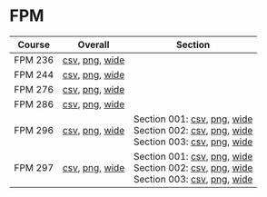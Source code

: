 # FPM

| Course | Overall | Section |
| ------ | ------- | ------- |
| FPM 236 | [csv](https://github.com/UCSD-Historical-Enrollment-Data/2025Spring/blob/main/overall/FPM%20236.csv), [png](https://raw.githubusercontent.com/UCSD-Historical-Enrollment-Data/2025Spring/main/plot_overall/FPM%20236.png), [wide](https://raw.githubusercontent.com/UCSD-Historical-Enrollment-Data/2025Spring/main/plot_overall_wide/FPM%20236.png) |  |
| FPM 244 | [csv](https://github.com/UCSD-Historical-Enrollment-Data/2025Spring/blob/main/overall/FPM%20244.csv), [png](https://raw.githubusercontent.com/UCSD-Historical-Enrollment-Data/2025Spring/main/plot_overall/FPM%20244.png), [wide](https://raw.githubusercontent.com/UCSD-Historical-Enrollment-Data/2025Spring/main/plot_overall_wide/FPM%20244.png) |  |
| FPM 276 | [csv](https://github.com/UCSD-Historical-Enrollment-Data/2025Spring/blob/main/overall/FPM%20276.csv), [png](https://raw.githubusercontent.com/UCSD-Historical-Enrollment-Data/2025Spring/main/plot_overall/FPM%20276.png), [wide](https://raw.githubusercontent.com/UCSD-Historical-Enrollment-Data/2025Spring/main/plot_overall_wide/FPM%20276.png) |  |
| FPM 286 | [csv](https://github.com/UCSD-Historical-Enrollment-Data/2025Spring/blob/main/overall/FPM%20286.csv), [png](https://raw.githubusercontent.com/UCSD-Historical-Enrollment-Data/2025Spring/main/plot_overall/FPM%20286.png), [wide](https://raw.githubusercontent.com/UCSD-Historical-Enrollment-Data/2025Spring/main/plot_overall_wide/FPM%20286.png) |  |
| FPM 296 | [csv](https://github.com/UCSD-Historical-Enrollment-Data/2025Spring/blob/main/overall/FPM%20296.csv), [png](https://raw.githubusercontent.com/UCSD-Historical-Enrollment-Data/2025Spring/main/plot_overall/FPM%20296.png), [wide](https://raw.githubusercontent.com/UCSD-Historical-Enrollment-Data/2025Spring/main/plot_overall_wide/FPM%20296.png) | Section 001: [csv](https://github.com/UCSD-Historical-Enrollment-Data/2025Spring/blob/main/section/FPM%20296_001.csv), [png](https://raw.githubusercontent.com/UCSD-Historical-Enrollment-Data/2025Spring/main/plot_section/FPM%20296_001.png), [wide](https://raw.githubusercontent.com/UCSD-Historical-Enrollment-Data/2025Spring/main/plot_section_wide/FPM%20296_001.png)<br>Section 002: [csv](https://github.com/UCSD-Historical-Enrollment-Data/2025Spring/blob/main/section/FPM%20296_002.csv), [png](https://raw.githubusercontent.com/UCSD-Historical-Enrollment-Data/2025Spring/main/plot_section/FPM%20296_002.png), [wide](https://raw.githubusercontent.com/UCSD-Historical-Enrollment-Data/2025Spring/main/plot_section_wide/FPM%20296_002.png)<br>Section 003: [csv](https://github.com/UCSD-Historical-Enrollment-Data/2025Spring/blob/main/section/FPM%20296_003.csv), [png](https://raw.githubusercontent.com/UCSD-Historical-Enrollment-Data/2025Spring/main/plot_section/FPM%20296_003.png), [wide](https://raw.githubusercontent.com/UCSD-Historical-Enrollment-Data/2025Spring/main/plot_section_wide/FPM%20296_003.png) |
| FPM 297 | [csv](https://github.com/UCSD-Historical-Enrollment-Data/2025Spring/blob/main/overall/FPM%20297.csv), [png](https://raw.githubusercontent.com/UCSD-Historical-Enrollment-Data/2025Spring/main/plot_overall/FPM%20297.png), [wide](https://raw.githubusercontent.com/UCSD-Historical-Enrollment-Data/2025Spring/main/plot_overall_wide/FPM%20297.png) | Section 001: [csv](https://github.com/UCSD-Historical-Enrollment-Data/2025Spring/blob/main/section/FPM%20297_001.csv), [png](https://raw.githubusercontent.com/UCSD-Historical-Enrollment-Data/2025Spring/main/plot_section/FPM%20297_001.png), [wide](https://raw.githubusercontent.com/UCSD-Historical-Enrollment-Data/2025Spring/main/plot_section_wide/FPM%20297_001.png)<br>Section 002: [csv](https://github.com/UCSD-Historical-Enrollment-Data/2025Spring/blob/main/section/FPM%20297_002.csv), [png](https://raw.githubusercontent.com/UCSD-Historical-Enrollment-Data/2025Spring/main/plot_section/FPM%20297_002.png), [wide](https://raw.githubusercontent.com/UCSD-Historical-Enrollment-Data/2025Spring/main/plot_section_wide/FPM%20297_002.png)<br>Section 003: [csv](https://github.com/UCSD-Historical-Enrollment-Data/2025Spring/blob/main/section/FPM%20297_003.csv), [png](https://raw.githubusercontent.com/UCSD-Historical-Enrollment-Data/2025Spring/main/plot_section/FPM%20297_003.png), [wide](https://raw.githubusercontent.com/UCSD-Historical-Enrollment-Data/2025Spring/main/plot_section_wide/FPM%20297_003.png) |
